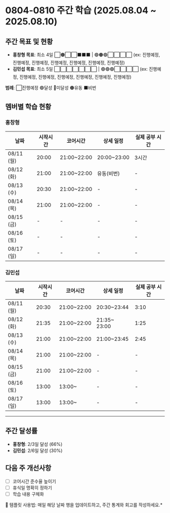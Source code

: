 # 0804-0810 주간 학습 (2025.08.04 ~ 2025.08.10)

## 주간 목표 및 현황
- **홍창형 목표**: 최소 4일 ⬜🟠⬜⬜⬛️⬛️⬛️ | 🟢🟠🟢⬜⬜⬜⬜ (ex: 진행예정, 진행예정, 진행예정, 진행예정, 진행예정, 진행예정, 진행예정)
- **김민섭 목표**: 최소 5일 ⬜⬜⬜⬜⬜⬜⬜ | 🟢🟢🟢⬜⬜⬜⬜ (ex: 진행예정, 진행예정, 진행예정, 진행예정, 진행예정, 진행예정, 진행예정)

**범례**: ⬜진행예정 🟢달성 🔴미달성 🟠유동 ⬛️비번 

## 멤버별 학습 현황

### 홍창형
| 날짜 | 시작시간 | 코어시간 | 상세 일정 | 실제 공부 시간 |
|------|----------|----------|-----------|----------|
| 08/11 (월) | 20:00 | 21:00~22:00 | 20:00~23:00 |3시간|
| 08/12 (화) | 21:00 | 21:00~22:00 | 유동(비번) |-|
| 08/13 (수) | 20:30 | 21:00~22:00 | - |-|
| 08/14 (목) | 21:00 | 21:00~22:00 | - |-|
| 08/15 (금) | - | - | - |-|
| 08/16 (토) | - | - | - |-|
| 08/17 (일) | - | - | - |-|

### 김민섭
| 날짜 | 시작시간  | 코어시간 | 상세 일정                 | 실제 공부 시간
|------|-------|----------|-----------------------|-----------|
| 08/11 (월) | 20:30 | 21:00~22:00 | 20:30~23:44 | 3:10|
| 08/12 (화) | 21:35 | 21:00~22:00 | 21:35~ 23:00 | 1:25|
| 08/13 (수) | 21:00 | 21:00~22:00 | 21:00~23:45 |2:45|
| 08/14 (목) | 21:00 | 21:00~22:00 | - |-|
| 08/15 (금) | 21:00 | 21:00~22:00 | - |-|
| 08/16 (토) | 13:00 | 13:00~ | - |-|
| 08/17 (일) | 13:00 | 13:00~ | - |-|

---

## 주간 달성률
- **홍창형**: 2/3일 달성 (66%)
- **김민섭**: 2/6일 달성 (30%)

## 다음 주 개선사항
- [ ] 코어시간 준수율 높이기
- [ ] 휴식일 명확히 정하기
- [ ] 학습 내용 구체화

📝 템플릿 사용법: 매일 해당 날짜 행을 업데이트하고, 주간 통계와 회고를 작성하세요.*
